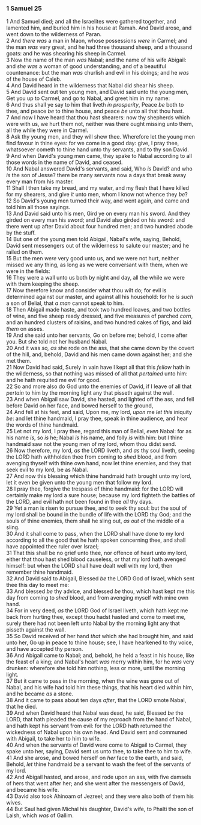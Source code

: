### 1 Samuel 25

1 And Samuel died; and all the Israelites were gathered together, and lamented him, and buried him in his house at Ramah. And David arose, and went down to the wilderness of Paran.  
2 And *there was* a man in Maon, whose possessions *were* in Carmel; and the man *was* very great, and he had three thousand sheep, and a thousand goats: and he was shearing his sheep in Carmel.  
3 Now the name of the man *was* Nabal; and the name of his wife Abigail: and *she was* a woman of good understanding, and of a beautiful countenance: but the man *was* churlish and evil in his doings; and he *was* of the house of Caleb.  
4 And David heard in the wilderness that Nabal did shear his sheep.  
5 And David sent out ten young men, and David said unto the young men, Get you up to Carmel, and go to Nabal, and greet him in my name:  
6 And thus shall ye say to him that liveth *in prosperity*, Peace *be* both to thee, and peace *be* to thine house, and peace *be* unto all that thou hast.  
7 And now I have heard that thou hast shearers: now thy shepherds which were with us, we hurt them not, neither was there ought missing unto them, all the while they were in Carmel.  
8 Ask thy young men, and they will shew thee. Wherefore let the young men find favour in thine eyes: for we come in a good day: give, I pray thee, whatsoever cometh to thine hand unto thy servants, and to thy son David.  
9 And when David's young men came, they spake to Nabal according to all those words in the name of David, and ceased.  
10 And Nabal answered David's servants, and said, Who *is* David? and who *is* the son of Jesse? there be many servants now a days that break away every man from his master.  
11 Shall I then take my bread, and my water, and my flesh that I have killed for my shearers, and give *it* unto men, whom I know not whence they *be*?  
12 So David's young men turned their way, and went again, and came and told him all those sayings.  
13 And David said unto his men, Gird ye on every man his sword. And they girded on every man his sword; and David also girded on his sword: and there went up after David about four hundred men; and two hundred abode by the stuff.  
14 But one of the young men told Abigail, Nabal's wife, saying, Behold, David sent messengers out of the wilderness to salute our master; and he railed on them.  
15 But the men *were* very good unto us, and we were not hurt, neither missed we any thing, as long as we were conversant with them, when we were in the fields:  
16 They were a wall unto us both by night and day, all the while we were with them keeping the sheep.  
17 Now therefore know and consider what thou wilt do; for evil is determined against our master, and against all his household: for he *is such* a son of Belial, that *a man* cannot speak to him.  
18 Then Abigail made haste, and took two hundred loaves, and two bottles of wine, and five sheep ready dressed, and five measures of parched *corn*, and an hundred clusters of raisins, and two hundred cakes of figs, and laid *them* on asses.  
19 And she said unto her servants, Go on before me; behold, I come after you. But she told not her husband Nabal.  
20 And it was *so, as* she rode on the ass, that she came down by the covert of the hill, and, behold, David and his men came down against her; and she met them.  
21 Now David had said, Surely in vain have I kept all that this *fellow* hath in the wilderness, so that nothing was missed of all that *pertained* unto him: and he hath requited me evil for good.  
22 So and more also do God unto the enemies of David, if I leave of all that *pertain* to him by the morning light any that pisseth against the wall.  
23 And when Abigail saw David, she hasted, and lighted off the ass, and fell before David on her face, and bowed herself to the ground,  
24 And fell at his feet, and said, Upon me, my lord, *upon* me *let this* iniquity *be*: and let thine handmaid, I pray thee, speak in thine audience, and hear the words of thine handmaid.  
25 Let not my lord, I pray thee, regard this man of Belial, *even* Nabal: for as his name *is*, so *is* he; Nabal *is* his name, and folly *is* with him: but I thine handmaid saw not the young men of my lord, whom thou didst send.  
26 Now therefore, my lord, *as* the LORD liveth, and *as* thy soul liveth, seeing the LORD hath withholden thee from coming to *shed* blood, and from avenging thyself with thine own hand, now let thine enemies, and they that seek evil to my lord, be as Nabal.  
27 And now this blessing which thine handmaid hath brought unto my lord, let it even be given unto the young men that follow my lord.  
28 I pray thee, forgive the trespass of thine handmaid: for the LORD will certainly make my lord a sure house; because my lord fighteth the battles of the LORD, and evil hath not been found in thee *all* thy days.  
29 Yet a man is risen to pursue thee, and to seek thy soul: but the soul of my lord shall be bound in the bundle of life with the LORD thy God; and the souls of thine enemies, them shall he sling out, *as out* of the middle of a sling.  
30 And it shall come to pass, when the LORD shall have done to my lord according to all the good that he hath spoken concerning thee, and shall have appointed thee ruler over Israel;  
31 That this shall be no grief unto thee, nor offence of heart unto my lord, either that thou hast shed blood causeless, or that my lord hath avenged himself: but when the LORD shall have dealt well with my lord, then remember thine handmaid.  
32 And David said to Abigail, Blessed *be* the LORD God of Israel, which sent thee this day to meet me:  
33 And blessed *be* thy advice, and blessed *be* thou, which hast kept me this day from coming to *shed* blood, and from avenging myself with mine own hand.  
34 For in very deed, *as* the LORD God of Israel liveth, which hath kept me back from hurting thee, except thou hadst hasted and come to meet me, surely there had not been left unto Nabal by the morning light any that pisseth against the wall.  
35 So David received of her hand *that* which she had brought him, and said unto her, Go up in peace to thine house; see, I have hearkened to thy voice, and have accepted thy person.  
36 And Abigail came to Nabal; and, behold, he held a feast in his house, like the feast of a king; and Nabal's heart *was* merry within him, for he *was* very drunken: wherefore she told him nothing, less or more, until the morning light.  
37 But it came to pass in the morning, when the wine was gone out of Nabal, and his wife had told him these things, that his heart died within him, and he became *as* a stone.  
38 And it came to pass about ten days *after*, that the LORD smote Nabal, that he died.  
39 And when David heard that Nabal was dead, he said, Blessed *be* the LORD, that hath pleaded the cause of my reproach from the hand of Nabal, and hath kept his servant from evil: for the LORD hath returned the wickedness of Nabal upon his own head. And David sent and communed with Abigail, to take her to him to wife.  
40 And when the servants of David were come to Abigail to Carmel, they spake unto her, saying, David sent us unto thee, to take thee to him to wife.  
41 And she arose, and bowed herself on *her* face to the earth, and said, Behold, *let* thine handmaid *be* a servant to wash the feet of the servants of my lord.  
42 And Abigail hasted, and arose, and rode upon an ass, with five damsels of hers that went after her; and she went after the messengers of David, and became his wife.  
43 David also took Ahinoam of Jezreel; and they were also both of them his wives.  
44 But Saul had given Michal his daughter, David's wife, to Phalti the son of Laish, which *was* of Gallim.  
